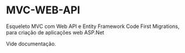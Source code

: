 # MVC-WEB-API
Esqueleto MVC com Web API e Entity Framework Code First Migrations, para criação de aplicações web ASP.Net

Vide documentação.

